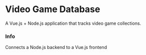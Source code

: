 # Video Game Database

A Vue.js + Node.js application that tracks video game collections.

### Info

Connects a Node.js backend to a Vue.js frontend